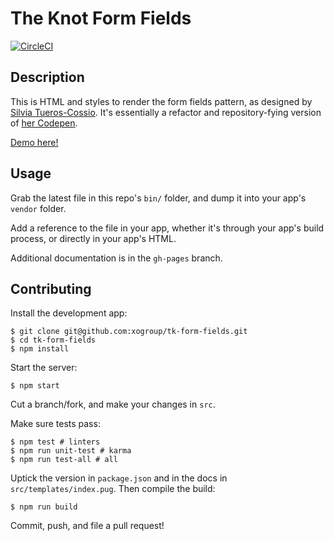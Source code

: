 # The Knot Form Fields

[![CircleCI](https://circleci.com/gh/xogroup/tk-form-fields/tree/master.svg?style=svg&circle-token=0fd29ea3e7db76a56de7fab2af9edce25facc2f1)](https://circleci.com/gh/xogroup/tk-form-fields/tree/master)

## Description

This is HTML and styles to render the form fields pattern, as designed by [Silvia
Tueros-Cossio](mailto:stueros-cossio@xogrp.com). It's essentially a refactor and
repository-fying version of [her Codepen](https://codepen.io/silviatc/pen/OXpMKL).

[Demo here!](https://xogroup.github.io/tk-form-fields/)

## Usage

Grab the latest file in this repo's `bin/` folder, and dump it into your app's
`vendor` folder.

Add a reference to the file in your app, whether it's through your app's build
process, or directly in your app's HTML.

Additional documentation is in the `gh-pages` branch.

## Contributing

Install the development app:

```
$ git clone git@github.com:xogroup/tk-form-fields.git
$ cd tk-form-fields
$ npm install
```

Start the server:

```
$ npm start
```

Cut a branch/fork, and make your changes in `src`.

Make sure tests pass:

```
$ npm test # linters
$ npm run unit-test # karma
$ npm run test-all # all
```

Uptick the version in `package.json` and in the docs in `src/templates/index.pug`.
Then compile the build:

```
$ npm run build
```

Commit, push, and file a pull request!
